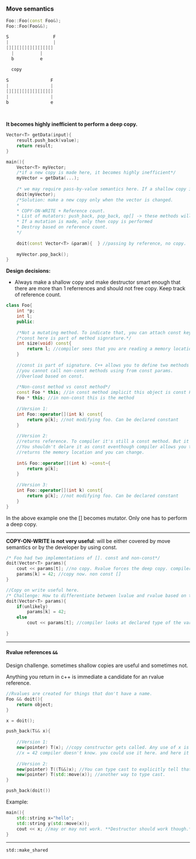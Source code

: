 ### Move semantics

```C++
Foo::Foo(const Foo&);
Foo::Foo(Foo&&);
```

```C++
S				  F	
|				  |
[][][][][][][][][]
  |			 |  
  b			 e
  
  copy
  
S				 F	
|				 |
[][][][][][][][][]
|				 |  
b				 e
  
  
```

**It becomes highly inefficient to perform a deep copy.**

```C++
Vector<T> getData(input){
	result.push_back(value);
	return result;
}

main(){
	Vector<T> myVector;
	/*if a new copy is made here, it becomes highly inefficient*/
	myVector = getData(...); 
	
	/* we may require pass-by-value semantics here. If a shallow copy is performed here, the original vector will be changed. */
	doit(myVector); 
	/*Solution: make a new copy only when the vector is changed. 
	*
	* COPY-ON-WRITE + Reference count. 
	* List of mutators: push_back, pop_back, op[] -> these methods will force deep copy.
	* If a mutation is made, only then copy is performed					
	* Destroy based on reference count.
	*/
	
	doit(const Vector<T> &param){  } //passing by reference, no copy.
	
	myVector.pop_back();
}
```

**Design decisions:**

* Always make a shallow copy and make destructor smart enough that there are more than 1 referrences and should not free copy. Keep track of reference count.

```C++
class Foo{
	int *p;
	int l;
	public:
	
	/*Not a mutating method. To indicate that, you can attach const keyword*/
	/*const here is part of method signrature.*/
	int size(void) const{
		return l; //compiler sees that you are reading a memory location.
	}
	
	//const is part of signature. C++ allows you to define two methods with const and without const
	//you cannot call non-const methods using from const params.
	//Overload based on const.
	
	/*Non-const method vs const method*/
	const Foo * this; //in const method implicit this object is const Foo
	Foo * this; //in non-const this is the method
	
	//Version 1:
	int Foo::operator[](int k) const{
		return p[k]; //not modifying foo. Can be declared constant
	}
	
	//Version 2:
	//returns reference. To compiler it's still a const method. But it is returning refernce and could be modified.
	//You shouldn't delare it as const eventhough compiler allows you to.
	//returns the memory location and you can change.
	
	int& Foo::operator[](int k) ~const~{
		return p[k]; 
	}
	
	//Version 3:
	int Foo::operator[](int k) const{
		return p[k]; //not modifying foo. Can be declared constant
	}	
}
```

In the above example one the [] becomes mutator. Only one has to perform a deep copy.
 
---
 
**COPY-ON-WRITE is not very useful**: will be either covered by move semantics or by the developer by using const.

```C++
/* Foo had two implementations of []. const and non-const*/
doit(Vector<T> params){
	cout << params[t]; //no copy. Rvalue forces the deep copy. compiler makes the wrong choice here, compiler doesn't see any const and sees params as a non-const. Enventhough the context required only Rvalue, compiler will choose non-const method.
	params[k] = 42; //copy now. non const []
}
```

```C++
//Copy on write useful here.
/* Challenge: How to differentiate between lvalue and rvalue based on the context. */
doit(Vector<T> params){
	if(unlikely)
		params[k] = 42;
	else
		cout << params[t]; //compiler looks at declared type of the variable.
	
}

```

---

#### Rvalue references `&&` 
Design challenge. sometimes shallow copies are useful and sometimes not. 

Anything you return in c++ is immediate a candidate for an rvalue reference.

```C++
//Rvalues are created for things that don't have a name.
Foo && doit(){ 
	return object;
}

x = doit();
```

```C++
push_back(T&& x){
			
	//Version 1:		
	new(pointer) T(x); //copy constructor gets called. Any use of x is an lvalue.
	//x = 42 compiler doesn't know. you could use it here. and here it becomes an lvalue
	
	//Version 2:
	new(pointer) T((T&&)x); //You can type cast to explicitly tell that it's a temp variable.
	new(pointer) T(std::move(x)); //another way to type cast.
}

push_back(doit())

```

Example:

```C++
main(){
	std::string x="hello";
	std::string y(std::move(x));
	cout << x; //may or may not work. **Destructor should work though.**
}

```

---

`std::make_shared`